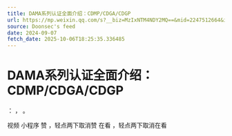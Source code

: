 ```yaml
---
title: DAMA系列认证全面介绍：CDMP/CDGA/CDGP
url: https://mp.weixin.qq.com/s?__biz=MzIxNTM4NDY2MQ==&mid=2247512664&idx=1&sn=90c83f14e336c0a5997a20528cee3187
source: Doonsec's feed
date: 2024-09-07
fetch_date: 2025-10-06T18:25:35.336485
---
```


# DAMA系列认证全面介绍：CDMP/CDGA/CDGP

：
，
。

视频
小程序
赞
，轻点两下取消赞
在看
，轻点两下取消在看